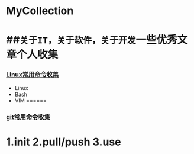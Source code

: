 # MyCollection
##`关于IT，关于软件，关于开发`一些优秀文章个人收集
======
### [Linux常用命令收集](aboutLinux/README.md)
- Linux
- Bash
- VIM
======
### [git常用命令收集](aboutGit/README.md)
1.init
2.pull/push
3.use
======
